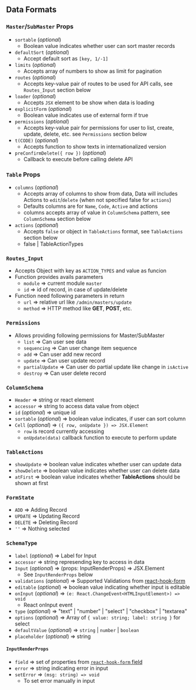 ## Data Formats

### `Master`/`SubMaster` Props
- `sortable` (*optional*)
    - Boolean value indicates whether user can sort master records
- `defaultSort` (*optional*)
    - Accept default sort as `[key, 1/-1]`
- `limits` (*optional*)
    - Accepts array of numbers to show as limit for pagination
- `routes` (*optional*)
    - Accepts key-value pair of routes to be used for API calls, see `Routes_Input` section below
- `loader` (*optional*)
    - Accepts `JSX` element to be show when data is loading
- `explicitForm` (*optional*)
    - Boolean value indicates use of external form if true
- `permissions` (*optional*)
    - Accepts key-value pair for permissions for user to list, create, update, delete, etc. see `Permissions` section below
- `t(CODE)` (*optional*)
    - Accepts function to show texts in internationalized version 
- `preConfirmDelete({ row })` (*optional*)
    - Callback to execute before calling delete API

### `Table` Props
- `columns` (*optional*)
    - Accepts array of columns to show from data, Data will includes Actions to `edit`/`delete` (when not specified false for `actions`)
    - Defaults columns are for `Name`, `Code`, `Active` and actions
    - columns accepts array of value in `ColumnSchema` pattern, see `ColumnSchema` section below
- `actions` (*optional*)
    - Accepts `false` or object in `TableActions` format, see `TableActions` section below
    - false | TableActionTypes

### `Routes_Input`
- Accepts Object with key as `ACTION_TYPES` and value as funcion
- Function provides avails parameters
    - `module` => current module `master`
    - `id` => id of record, in case of update/delete
- Function need following parameters in return
    - `url` => relative url like `/admin/masters/update`
    - `method` => HTTP method like **GET**, **POST**, etc.

### `Permissions`
- Allows providing following permissions for Master/SubMaster
    - `list` => Can user see data
    - `sequencing` => Can user change item sequence
    - `add` => Can user add new record
    - `update` => Can user update record
    - `partialUpdate` => Can user do partial update like change in `isActive`
    - `destroy` => Can user delete record

### `ColumnSchema`
- `Header` => string or react element
- `accessor` => string to access data value from object
- `id` (*optional*) => unique id
- `sortable` (*optional*) => boolean value indicates, if user can sort column
- `Cell` (*optional*) => `({ row, onUpdate }) => JSX.Element`
    - `row` is record currently accessing
    - `onUpdate(data)` callback function to execute to perform update

### `TableActions`
- `showUpdate` => boolean value indicates whether user can update data
- `showDelete` => boolean value indicates whether user can delete data
- `atFirst` => boolean value indicates whether **TableActions** should be shown at first

### `FormState`
- `ADD` => Adding Record
- `UPDATE` => Updating Record
- `DELETE` => Deleting Record
- `''` => Nothing selected

### `SchemaType`
- `label` (*optional*) => Label for Input
- `accessor` => string represending key to access in data
- `Input` (*optional*) => (props: InputRenderProps) => JSX.Element
    - See `InputRenderProps` below
- `validations` (*optional*) => Supported Validations from [react-hook-form](https://react-hook-form.com/ts#RegisterOptions)
- `editable` (*optional*) => boolean value indicating whether input is editable
- `onInput` (*optional*) => `(e: React.ChangeEvent<HTMLInputElement>) => void`
    - React onInput event
- `type` (*optional*) => "text" | "number" | "select" | "checkbox" | "textarea"
- `options` (*optional*) => Array of `{ value: string; label: string }` for select
- `defaultValue` (*optional*) => `string` | `number` | `boolean`
- `placeholder` (*optional*) => string

#### `InputRenderProps`
- `field` => set of properties from [`react-hook-form` field](https://react-hook-form.com/ts#RegisterOptions)
- `error` => string indicating error in input
- `setError` => `(msg: string) => void`
    - To set error manually in input